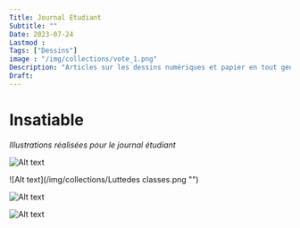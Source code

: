 ```yaml
---
Title: Journal Etudiant
Subtitle: ""
Date: 2023-07-24
Lastmod : 
Tags: ["Dessins"]
image : "/img/collections/vote_1.png"
Description: "Articles sur les dessins numériques et papier en tout genre réalisés pour un journal étudiant.."
Draft: 
---
```


# Insatiable

*Illustrations réalisées pour le journal étudiant*

![Alt text](/img/collections/alternant_png.png "")

![Alt text](/img/collections/Luttedes classes.png "")

![Alt text](/img/collections/Première_de_couv_183.png "")

![Alt text](/img/collections/mais.png "")


